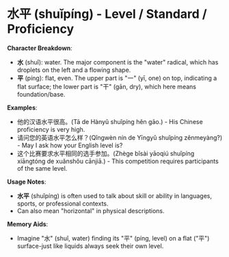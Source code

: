 # **水平 (shuǐpíng) - Level / Standard / Proficiency**

**Character Breakdown**:  
- **水** (shuǐ): water. The major component is the "water" radical, which has droplets on the left and a flowing shape.  
- **平** (píng): flat, even. The upper part is "一" (yī, one) on top, indicating a flat surface; the lower part is "干" (gān, dry), which here means foundation/base.

**Examples**:  
- 他的汉语水平很高。(Tā de Hànyǔ shuǐpíng hěn gāo.) - His Chinese proficiency is very high.  
- 请问您的英语水平怎么样？(Qǐngwèn nín de Yīngyǔ shuǐpíng zěnmeyàng?) - May I ask how your English level is?  
- 这个比赛要求水平相同的选手参加。(Zhège bǐsài yāoqiú shuǐpíng xiāngtóng de xuǎnshǒu cānjiā.) - This competition requires participants of the same level.

**Usage Notes**:  
- **水平** (shuǐpíng) is often used to talk about skill or ability in languages, sports, or professional contexts.  
- Can also mean "horizontal" in physical descriptions.

**Memory Aids**:  
- Imagine "水" (shuǐ, water) finding its "平" (píng, level) on a flat ("平") surface-just like liquids always seek their own level.